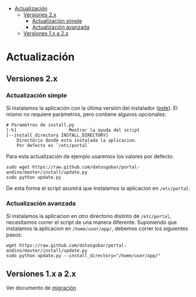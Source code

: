 <!-- START doctoc generated TOC please keep comment here to allow auto update -->
<!-- DON'T EDIT THIS SECTION, INSTEAD RE-RUN doctoc TO UPDATE -->


- [Actualización](#actualizaci%C3%B3n)
  - [Versiones 2.x](#versiones-2x)
    - [Actualización simple](#actualizaci%C3%B3n-simple)
    - [Actualización avanzada](#actualizaci%C3%B3n-avanzada)
  - [Versiones 1.x a 2.x](#versiones-1x-a-2x)

<!-- END doctoc generated TOC please keep comment here to allow auto update -->

# Actualización

## Versiones 2.x

### Actualización simple

Si instalamos la aplicación con la última versión del instalador ([este](https://raw.github.com/datosgobar/portal-andino/master/install/install.py)).
El mismo no requiere parámetros, pero contiene algunos opcionales:

    # Parametros de install.py
    [-h]                    Mostrar la ayuda del script
    [--install_directory INSTALL_DIRECTORY]
        Directorio donde esta instalada la aplicacion.
        Por defecto es `/etc/portal`

Para esta actualización de ejemplo usaremos los valores por defecto:

    sudo wget https://raw.github.com/datosgobar/portal-andino/master/install/update.py
    sudo python update.py

De esta forma el script asumirá que instalamos la aplicacion en `/etc/portal`.

### Actualización avanzada

Si instalamos la aplicacion en otro directorio distinto de `/etc/portal`, necesitamos correr el script de una manera diferente.
Suponiendo que instalamos la aplicacion en `/home/user/app/`, debemos correr los siguientes pasos:

    wget https://raw.github.com/datosgobar/portal-andino/master/install/update.py
    sudo python update.py --install_directory="/home/user/app/"

## Versiones 1.x a 2.x

Ver documento de [migración](migration.md)
